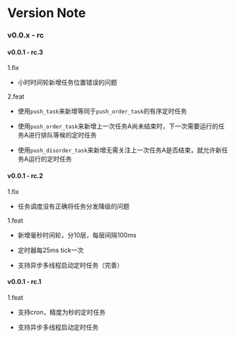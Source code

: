 # Version Note

### v0.0.x - rc

#### v0.0.1 - rc.3

1.fix

- 小时时间轮新增任务位置错误的问题

2.feat

- 使用`push_task`来新增等同于`push_order_task`的有序定时任务

- 使用`push_order_task`来新增上一次任务A尚未结束时，下一次需要运行的任务A进行排队等候的定时任务

- 使用`push_disorder_task`来新增无需关注上一次任务A是否结束，就允许新任务A运行的定时任务

#### v0.0.1 - rc.2

1.fix

- 任务调度没有正确将任务分发降级的问题

1.feat

- 新增毫秒时间轮，分10层，每层间隔100ms

- 定时器每25ms tick一次

- 支持异步多线程启动定时任务（完善）

#### v0.0.1 - rc.1

1.feat

- 支持cron，精度为秒的定时任务

- 支持异步多线程启动定时任务
